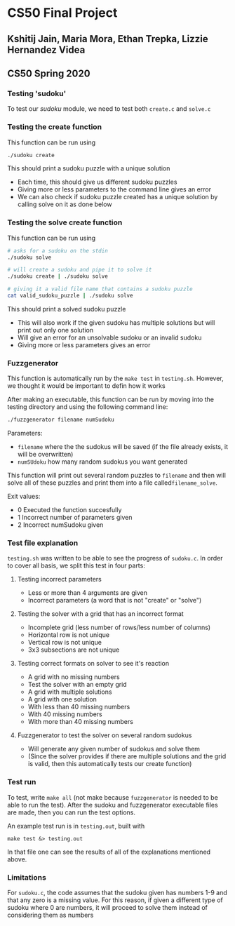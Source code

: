 # CS50 Final Project
## Kshitij Jain, Maria Mora, Ethan Trepka, Lizzie Hernandez Videa
## CS50 Spring 2020

### Testing 'sudoku'
To test our *sudoku* module, we need to test both `create.c` and `solve.c`

### Testing the create function
This function can be run using 
``` bash
./sudoku create
```

This should print a sudoku puzzle with a unique solution
- Each time, this should give us different sudoku puzzles
- Giving more or less parameters to the command line gives an error
- We can also check if sudoku puzzle created has a unique solution by calling solve on it as done below

### Testing the solve create function
This function can be run using 
``` bash
# asks for a sudoku on the stdin
./sudoku solve

# will create a sudoku and pipe it to solve it
./sudoku create | ./sudoku solve

# giving it a valid file name that contains a sudoku puzzle
cat valid_sudoku_puzzle | ./sudoku solve
```

This should print a solved sudoku puzzle
- This will also work if the given sudoku has multiple solutions but will print out only one solution
- Will give an error for an unsolvable sudoku or an invalid sudoku
- Giving more or less parameters gives an error

### Fuzzgenerator
This function is automatically run by the `make test` in `testing.sh`. However, we thought it would be important to defin how it works 

After making an executable, this function can be run by moving into the testing directory and using the following command line:

```bash
./fuzzgenerator filename numSudoku
```

Parameters:
- `filename` where the the sudokus will be saved (if the file already exists, it will be overwritten)
- `numSUdoku` how many random sudokus you want generated

This function will print out several random puzzles to `filename` and then will solve all of these puzzles and print them into a file called`filename_solve`. 

Exit values:
- 0 Executed the function succesfully
- 1 Incorrect number of parameters given
- 2 Incorrect numSudoku given 

### Test file explanation
`testing.sh` was written to be able to see the progress of `sudoku.c`. In order to cover all basis, we split this test in four parts:
1. Testing incorrect parameters 
    - Less or more than 4 arguments are given 
	- Incorrect parameters (a word that is not "create" or "solve")

2. Testing the solver with a grid that has an incorrect format
	- Incomplete grid (less number of rows/less number of columns)
	- Horizontal row is not unique
	- Vertical row is not unique
	- 3x3 subsections are not unique

3. Testing correct formats on solver to see it's reaction
    - A grid with no missing numbers
    - Test the solver with an empty grid
    - A grid with multiple solutions
    - A grid with one solution
	- With less than 40 missing numbers 
	- With 40 missing numbers 
	- With more than 40 missing numbers 

4. Fuzzgenerator to test the solver on several random sudokus
    - Will generate any given number of sudokus and solve them 
    - (Since the solver provides if there are multiple solutions and the grid is valid, then this automatically tests our create function)

### Test run
To test, write `make all` (not make because `fuzzgenerator` is needed to be able to run the test). After the sudoku and fuzzgenerator executable files are made, then you can run the test options. 

An example test run is in `testing.out`, built with

	make test &> testing.out

In that file one can see the results of all of the explanations mentioned above. 

### Limitations
For `sudoku.c`, the code assumes that the sudoku given has numbers 1-9 and that any zero is a missing value. For this reason, if given a different type of sudoku where 0 are numbers, it will proceed to solve them instead of considering them as numbers